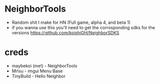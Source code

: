 # NeighborTools

* Random shit I make for HN (Full game, alpha 4, and beta 1)
* if you wanna use this you'll need to get the corrosponding sdks for the versions https://github.com/koishiGH/NeighborSDKS

# creds

* maybekoi (me!) - NeighborTools
* Mrisu - imgui Menu Base
* TinyBuild - Hello Neighbor